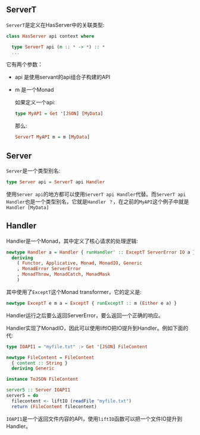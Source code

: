 ## ServerT
`ServerT`是定义在HasServer中的关联类型:
```haskell
class HasServer api context where

  type ServerT api (m :: * -> *) :: *
  ...
```
它有两个参数：
* api 是使用servant的api组合子构建的API
* m 是一个Monad

  如果定义一个api:
  ```haskell
  type MyAPI = Get '[JSON] [MyData]
  ```
  那么:
  ```haskell
  ServerT MyAPI m = m [MyData]
  ```

## Server
`Server`是一个类型别名:
```haskell
type Server api = ServerT api Handler
```
使用`Server api`的地方都可以使用`ServerT api Handler`代替。而`ServerT api Handler`也是一个类型别名，它就是`Handler ？`，在之前的`MyAPI`这个例子中就是`Handler [MyData]`

## Handler
Handler是一个Monad，其中定义了核心请求的处理逻辑:
```haskell
newtype Handler a = Handler { runHandler' :: ExceptT ServerError IO a }
  deriving
    ( Functor, Applicative, Monad, MonadIO, Generic
    , MonadError ServerError
    , MonadThrow, MonadCatch, MonadMask
    )

```
其中使用了`ExceptT`这个Monad transformer，它的定义是:
```haskell
newtype ExceptT e m a = ExceptT { runExceptT :: m (Either e a) }
```
Handler运行之后要么返回ServerError，要么返回一个正确的响应。

Handler实现了MonadIO，因此可以使用liftIO把IO提升到Handler。例如下面的代:
```haskell
type IOAPI1 = "myfile.txt" :> Get '[JSON] FileContent

newtype FileContent = FileContent
  { content :: String }
  deriving Generic

instance ToJSON FileContent

server5 :: Server IOAPI1
server5 = do
  filecontent <- liftIO (readFile "myfile.txt")
  return (FileContent filecontent)
```
`IOAPI1`是一个返回文件内容的API，使用`liftIO`函数可以把一个文件IO提升到Handler。